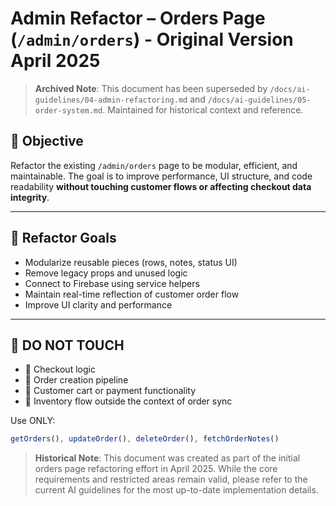 # Admin Refactor – Orders Page (`/admin/orders`) - Original Version April 2025

> **Archived Note**: This document has been superseded by `/docs/ai-guidelines/04-admin-refactoring.md` and `/docs/ai-guidelines/05-order-system.md`. Maintained for historical context and reference.

## 🎯 Objective
Refactor the existing `/admin/orders` page to be modular, efficient, and maintainable. The goal is to improve performance, UI structure, and code readability **without touching customer flows or affecting checkout data integrity**.

---

## 🧩 Refactor Goals

- Modularize reusable pieces (rows, notes, status UI)
- Remove legacy props and unused logic
- Connect to Firebase using service helpers
- Maintain real-time reflection of customer order flow
- Improve UI clarity and performance

---

## 🔐 DO NOT TOUCH

- 🚫 Checkout logic  
- 🚫 Order creation pipeline  
- 🚫 Customer cart or payment functionality  
- 🚫 Inventory flow outside the context of order sync

Use ONLY:
```js
getOrders(), updateOrder(), deleteOrder(), fetchOrderNotes()
```

> **Historical Note**: This document was created as part of the initial orders page refactoring effort in April 2025. While the core requirements and restricted areas remain valid, please refer to the current AI guidelines for the most up-to-date implementation details. 